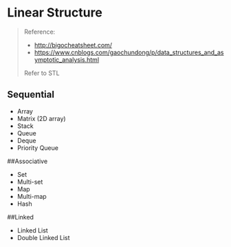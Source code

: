 # Linear Structure

> Reference:
>
> - http://bigocheatsheet.com/
> - https://www.cnblogs.com/gaochundong/p/data_structures_and_asymptotic_analysis.html
>
> Refer to STL

## Sequential

* Array
* Matrix (2D array)
* Stack
* Queue
* Deque
* Priority Queue

##Associative

* Set
* Multi-set
* Map
* Multi-map
* Hash

##Linked

* Linked List
* Double Linked List